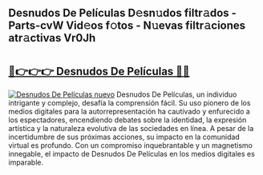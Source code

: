 ## Desnudos De Películas D𝚎sn𝚞dos filtr𝚊dos - Parts-cvW Vid𝚎os f𝚘tos - N𝚞evas filtr𝚊ciones atr𝚊ctivas Vr0Jh

# <h2><a href="http://mbcn6c.tromn.icu/?c=Desnudos+De+Pel%c3%adculas">🔗👉👉👉 Desnudos De Películas 🔗🔗</a></h2>

[![Desnudos De Películas nuevo](https://i.imgur.com/pEAQMta.gif)](http://mbcn6c.tromn.icu/?c=Desnudos+De+Pel%c3%adculas)
Desnudos De Películas, un individuo intrigante y complejo, desafía la comprensión fácil. Su uso pionero de los medios digitales para la autorrepresentación ha cautivado y enfurecido a los espectadores, encendiendo debates sobre la identidad, la expresión artística y la naturaleza evolutiva de las sociedades en línea. A pesar de la incertidumbre de sus próximas acciones, su impacto en la comunidad virtual es profundo. Con un compromiso inquebrantable y un magnetismo innegable, el impacto de Desnudos De Películas en los medios digitales es imparable.
